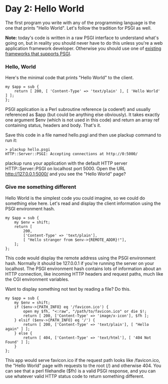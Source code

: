 # Day 2: Hello World

The first program you write with any of the programming language is the one that prints "Hello World". Let's follow the tradition for PSGI as well. 

**Note:** today's code is written in a raw PSGI interface to understand what's going on, but in reality you should never have to do this unless you're a web application framework developer. Otherwise you should use one of [existing frameworks that supports PSGI](http://plackperl.org/#frameworks).

### Hello, World

Here's the minimal code that prints "Hello World" to the client.

    my $app = sub {
        return [ 200, [ 'Content-Type' => 'text/plain' ], [ 'Hello World' ] ];
    };

PSGI application is a Perl subroutine reference (a coderef) and usually referenced as $app (but could be anything else obviously). It takes exactly one argument $env (which is not used in this code) and return an array ref containing status, headers and body. That's it.

Save this code in a file named hello.psgi and then use plackup command to run it:

    > plackup hello.psgi
    HTTP::Server::PSGI: Accepting connections at http://0:5000/

plackup runs your application with the default HTTP server HTTP::Server::PSGI on localhost port 5000. Open the URL http://127.0.0.1:5000/ and you see the "Hello World" page?

### Give me something different 

Hello World is the simplest code you could imagine, so we could do something else here. Let's read and display the client information using the PSGI environment hash.

    my $app = sub {
        my $env = shift;
        return [
            200, 
            ['Content-Type' => 'text/plain'],
            [ "Hello stranger from $env->{REMOTE_ADDR}!"],
        ];
    };

This code would display the remote address using the PSGI environment hash. Normally it should be 127.0.0.1 if you're running the server on your localhost. The PSGI environment hash contains lots of information about an HTTP connection, like incoming HTTP headers and request paths, much like the CGI environment variables.

Want to display something not text by reading a file? Do this.

    my $app = sub {
        my $env = shift;
        if ($env->{PATH_INFO} eq '/favicon.ico') {
            open my $fh, "<:raw", "/path/to/favicon.ico" or die $!;
            return [ 200, ['Content-Type' => 'image/x-icon'], $fh ];
        } elsif ($env->{PATH_INFO} eq '/') {
            return [ 200, ['Content-Type' => 'text/plain'], [ "Hello again" ] ];
        } else {
            return [ 404, ['Content-Type' => 'text/html'], [ '404 Not Found' ] ];
        }
    };

This app would serve favicon.ico if the request path looks like /favicon.ico, the "Hello World" page with requests to the root (/) and otherwise 404. You can see that a perl filehandle ($fh) is a valid PSGI response, and you can use whatever valid HTTP status code to return something different.
